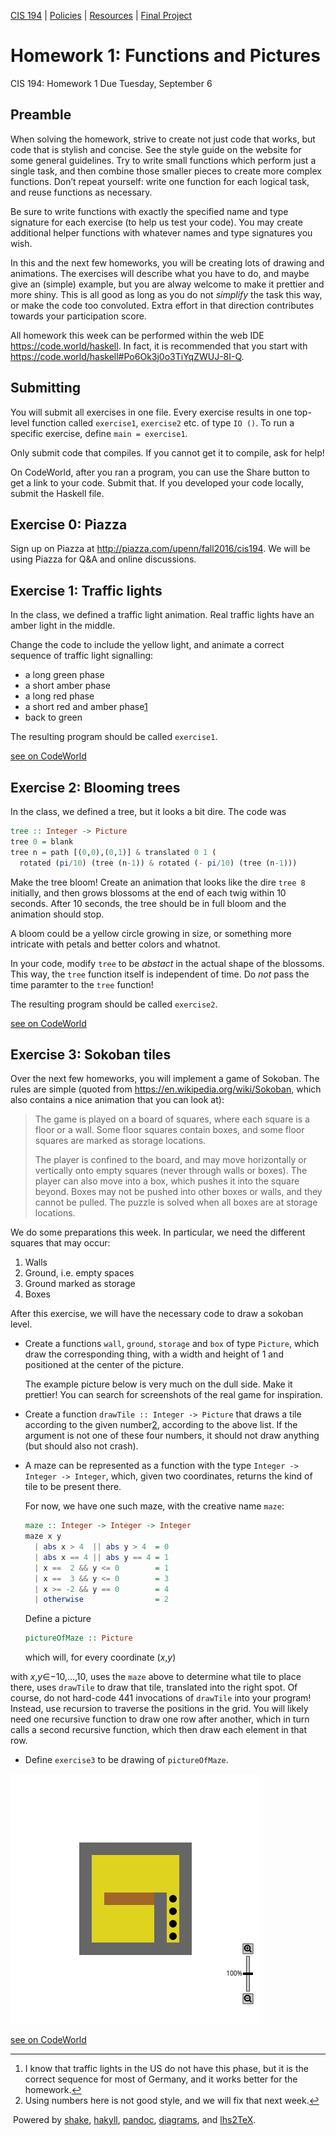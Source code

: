 [CIS 194](https://www.seas.upenn.edu/~cis194/fall16/index.html) | [Policies](https://www.seas.upenn.edu/~cis194/fall16/policies.html) | [Resources](https://www.seas.upenn.edu/~cis194/fall16/resources.html) | [Final Project](https://www.seas.upenn.edu/~cis194/fall16/final.html)

# Homework 1: Functions and Pictures

CIS 194: Homework 1
Due Tuesday, September 6

## Preamble

When solving the homework, strive to create not just code that works, but code that is stylish and concise. See the style guide on the  website for some general guidelines. Try to write small functions which  perform just a single task, and then combine those smaller pieces to  create more complex functions. Don’t repeat yourself: write one function for each logical task, and reuse functions as necessary.

Be sure to write functions with exactly the specified name and type  signature for each exercise (to help us test your code). You may create  additional helper functions with whatever names and type signatures you  wish.

In this and the next few homeworks, you will be creating lots of  drawing and animations. The exercises will describe what you have to do, and maybe give an (simple) example, but you are alway welcome to make  it prettier and more shiny. This is all good as long as you do not *simplify* the task this way, or make the code too convoluted. Extra effort in  that direction contributes towards your participation score.

All homework this week can be performed within the web IDE https://code.world/haskell. In fact, it is recommended that you start with https://code.world/haskell#Po6Ok3j0o3TiYqZWUJ-8I-Q.

## Submitting

You will submit all exercises in one file. Every exercise results in one top-level function called `exercise1`, `exercise2` etc. of type `IO ()`. To run a specific exercise, define `main = exercise1`.

Only submit code that compiles. If you cannot get it to compile, ask for help!

On CodeWorld, after you ran a program, you can use the Share button  to get a link to your code. Submit that. If you developed your code  locally, submit the Haskell file.

## Exercise 0: Piazza

Sign up on Piazza at http://piazza.com/upenn/fall2016/cis194. We will be using Piazza for Q&A and online discussions.

## Exercise 1: Traffic lights

In the class, we defined a traffic light animation. Real traffic lights have an amber light in the middle.

Change the code to include the yellow light, and animate a correct sequence of traffic light signalling:

- a long green phase
- a short amber phase
- a long red phase
- a short red and amber phase[1](https://www.seas.upenn.edu/~cis194/fall16/hw/01-intro.html#fn1)
- back to green

The resulting program should be called `exercise1`.

[see on CodeWorld](https://code.world/run.html?mode=haskell&amp;dhash=DkA91kScdnqBMXnuWMWDZTg)

## Exercise 2: Blooming trees

In the class, we defined a tree, but it looks a bit dire. The code was

```haskell
tree :: Integer -> Picture
tree 0 = blank
tree n = path [(0,0),(0,1)] & translated 0 1 (
  rotated (pi/10) (tree (n-1)) & rotated (- pi/10) (tree (n-1)))
```

Make the tree bloom! Create an animation that looks like the dire `tree 8` initially, and then grows blossoms at the end of each twig within 10  seconds. After 10 seconds, the tree should be in full bloom and the  animation should stop.

A bloom could be a yellow circle growing in size, or something more intricate with petals and better colors and whatnot.

In your code, modify `tree` to be *abstact* in the actual shape of the blossoms. This way, the `tree` function itself is independent of time. Do *not* pass the time paramter to the `tree` function!

The resulting program should be called `exercise2`.

[see on CodeWorld](https://code.world/run.html?mode=haskell&amp;dhash=DmGMoeJTPisJo8EfTOZA7Nw)

## Exercise 3: Sokoban tiles

Over the next few homeworks, you will implement a game of Sokoban. The rules are simple (quoted from https://en.wikipedia.org/wiki/Sokoban, which also contains a nice animation that you can look at):

> The game is played on a board of squares, where each square is a  floor or a wall. Some floor squares contain boxes, and some floor  squares are marked as storage locations.
>
> The player is confined to the board, and may move horizontally or  vertically onto empty squares (never through walls or boxes). The player can also move into a box, which pushes it into the square beyond. Boxes may not be pushed into other boxes or walls, and they cannot be pulled. The puzzle is solved when all boxes are at storage locations.

We do some preparations this week. In particular, we need the different squares that may occur:

1. Walls
2. Ground, i.e. empty spaces
3. Ground marked as storage
4. Boxes

After this exercise, we will have the necessary code to draw a sokoban level.

- Create a functions `wall`, `ground`, `storage` and `box` of type `Picture`, which draw the corresponding thing, with a width and height of 1 and positioned at the center of the picture.

  The example picture below is very much on the dull side. Make it  prettier! You can search for screenshots of the real game for  inspiration.

- Create a function `drawTile :: Integer -> Picture` that draws a tile according to the given number[2](https://www.seas.upenn.edu/~cis194/fall16/hw/01-intro.html#fn2), according to the above list. If the argument is not one of these four  numbers, it should not draw anything (but should also not crash).

- A maze can be represented as a function with the type
   `Integer -> Integer -> Integer`, which, given two coordinates, returns the kind of tile to be present there.

  For now, we have one such maze, with the creative name `maze`:

  ```haskell
  maze :: Integer -> Integer -> Integer
  maze x y
    | abs x > 4  || abs y > 4  = 0
    | abs x == 4 || abs y == 4 = 1
    | x ==  2 && y <= 0        = 1
    | x ==  3 && y <= 0        = 3
    | x >= -2 && y == 0        = 4
    | otherwise                = 2
  ```

  Define a picture

  ```haskell
  pictureOfMaze :: Picture
  ```

  which will, for every coordinate (*x*,*y*)

 with *x*,*y*∈−10,…,10, uses the `maze` above to determine what tile to place there, uses `drawTile` to draw that tile, translated into the right spot. Of course, do not hard-code 441 invocations of `drawTile`  into your program! Instead, use recursion to traverse the positions in  the grid. You will likely need one recursive function to draw one row  after another, which in turn calls a second recursive function, which  then draw each element in that row.

- Define `exercise3` to be drawing of `pictureOfMaze`. 

![img](exercise3.png)

[see on CodeWorld](https://code.world/run.html?mode=haskell&dhash=DOxforVvDsZ0V2pDubEQPwA)

------

1. I know that traffic lights in the US do not have this  phase, but it is the correct sequence for most of Germany, and it works  better for the homework.[↩](https://www.seas.upenn.edu/~cis194/fall16/hw/01-intro.html#fnref1)
2. Using numbers here is not good style, and we will fix that next week.[↩](https://www.seas.upenn.edu/~cis194/fall16/hw/01-intro.html#fnref2)

​      Powered      by [shake](http://community.haskell.org/~ndm/shake/),      [hakyll](http://jaspervdj.be/hakyll/index.html),      [pandoc](http://johnmacfarlane.net/pandoc/),      [diagrams](http://projects.haskell.org/diagrams),      and [lhs2TeX](http://www.andres-loeh.de/lhs2tex/).          

  